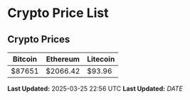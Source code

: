 # Crypto Price List

## Crypto Prices
| Bitcoin | Ethereum | Litecoin |
| ------- | -------- | -------- |
| $87651 | $2066.42 | $93.96 |
**Last Updated:** 2025-03-25 22:56 UTC
**Last Updated:** $DATE$
